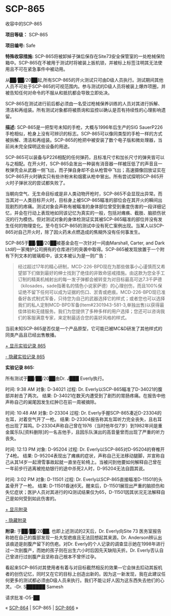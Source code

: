 # SCP-865
                        




收容中的SCP-865



**项目等级：**  SCP-865

**项目编号:**  Safe

**特殊收容措施:**  SCP-865将被卸掉子弹后保存在Site73安全保管室的一处枪械保险箱中。SCP-865在不被用于测试时将被装上扳机锁，并被标上标签注明其无法使用且不可在紧急事件中被动用。

从██/██/20██起,所有SCP-865的开火测试只可由D级人员执行。测试期间其他人员不可处于SCP-865的可视范围内。参与测试的D级人员将被装上爆炸项圈，并被告知任何对命令的不服从和抵抗都会导致立即处决。

SCP-865在测试进行前后都必须由一名受过枪械保养训练的人员对其进行拆解、清洁和再组装。所有测试对象都将被质询和监控以确认是否有持续性的心理影响遗留。

**描述:**  SCP-865是一把型号未知的手枪，大概与1996年后生产的SIG SauerP226手枪相似，枪身上没有可辨识的标志。SCP-865可以像同类型的手枪一样的方式被拆解、清洁和再组装。SCP-865的枪把中被安装了数个电子版和微处理器，当前尚未完全探明这些设备的用途。

SCP-865可以装备与P226相配的任何弹药，且标准尺寸和加长尺寸的弹夹皆可以与之相配。在开火时，SCP-865会发出一种装有消音器一样被压低了的声音且一枚弹壳会从武器一侧飞出，而子弹自身却不会从枪管中飞出；高速摄像回放证实在SCP-865开火时确实只有些许粉末和烟雾从枪中冒出。所有尝试探明SCP-865开火时子弹状况的尝试都失败了。

当朝向空气、无生命目标或是非人类动物开枪时，SCP-865不会显现出异常。而当其对一人类目标开火时，目标身上被SCP-865瞄准的部位会在其开火的瞬间出现剧烈的疼痛。测试对象会声称有被瞄准的身体部位曾受到重度伤害的一段详细记忆，并会在行动上表现地如同该记忆为真实的一般，包括对瘫痪、截肢、脑损伤状况的行为模仿。但对测试对象的身体检测证实其被SCP-865瞄准的部位并没有发生任何的物理变化。至今在SCP-865的测试中没有死亡案例出现。当某人以SCP-865对自己开火时，除了因火药未点燃造成的焦糊外没有任何事发生。

SCP-865于██/██/20██被基金会在一次针对一间由Marshall, Carter, and Dark Ltd的一家掩护公司拥有的仓库进行的突袭中取得。SCP-865被发现放置于一个附有下列文本的玻璃柜中，该文本被认为是一则广告：


> 经过超过17年的精心研制，MCD-226-BPD现在为那些做事小心谨慎而又希望部下们做到最好的绅士找到了绝佳的非致命惩戒措施。由这款为您全手工订制的精美机械射出的每一发子弹都会被转变为对目标最高可达7.3千萨德（kilosades，sade指著名的情色小说家萨德）的心理创伤，而且100%保证绝不留下任何可以成为证据的伤口、淤青或疤痕。MCD-226-BPD现已准备好各式制式军备，只待您为自己的武器选择它的样式；或者您也可以选择我们的私人定制MCD-BPD军备(Item#2301943-581-3,单独出售)以获得最佳体验和无缝服务。我们为您提供了多种多样的用户选择；您还可以咨询我们的客服满意专家，来定制最适合您的喜好风格的样式。
> 

当前未知SCP-865是否仅是一个产品原型，它可能已被MC&D研发了其他样式的同类产品且已经出售散播。


<a shape='rect' class='collapsible-block-link' href='javascript:;'>+&#160;&#26174;&#31034;&#23454;&#39564;&#35760;&#24405;&#160;865</a>

<a shape='rect' class='collapsible-block-link' href='javascript:;'>-&#160;&#38544;&#34255;&#23454;&#39564;&#35760;&#24405;&#160;865</a>

**实验记录 865:** 

所有测试于██/██/20██由Dr. J███ Everly执行。

时间: 9:38 AM
对象: D-34021
过程: Dr. Everly以SCP-865瞄准了D-34021的腹部并射击了两次。
结果: D-34021在数天内遭受到了剧烈的胃肠疼痛。在报告中他声称自己的阑尾因发生红肿已在前一周被摘除。

时间: 10:48 AM
对象: D-23304
过程: Dr. Everly手握SCP-865凑近D-23304的左耳，对着空气开了一枪。
结果: D-23304报告称其左耳听力完全丧失，且右耳也出现了耳鸣。D-23304声称自己曾在1976（当时他年仅7岁）到1982年间是重金属乐队[资料删除]的一名吉他手，且因乐队演出的高音量曾而出现了严重的听力丧失。

时间: 12:13 PM
对象: D-95204
过程: Dr. Everly以SCP-865对D-95204的脊椎开了4枪。
结果: D-95204表现出了瘫痪的症状，声称自己无法移动腿脚，并宣称自己从其14岁一起滑雪事故起就一直坐在轮椅上。当被问到他要如何解释自己曾在一年前步行逃离被抢劫银行的途中杀死2人时，D-95204无法自圆其说。

时间: 3:02 PM
对象: D-11501
过程: Dr. Everly以SCP-865直接瞄准D-11501的头盖骨开了一枪。
结果: D-11501昏迷6天。醒来后，D-11501展现出严重的脑损伤和失忆症状；医护人员对其进行的IQ测试结果仅为65，D-11501因其状况无法解释自己是如何受到如此伤害的。





<a shape='rect' class='collapsible-block-link' href='javascript:;'>+&#160;&#26174;&#31034;&#38468;&#24405;</a>

<a shape='rect' class='collapsible-block-link' href='javascript:;'>-&#160;&#38544;&#34255;&#38468;&#24405;</a>

**附录:**  于██/██/20██, 也即上述测试的2天后，Dr. Everly向Site 73 医务室报告称她在自己的腹部发现一处大型疤痕且无法回想起其来源。Dr. Anderson辨认出该痕迹是剖腹产留下的伤疤。对Dr. Everly的个人记录的调查显示她在1998年进行过一次剖腹产，而她的孩子则在出生六小时后因先天缺陷夭折。Dr. Everly否认自己曾进行过剖腹产且坚称自己根本不曾怀过孕。

看起来SCP-865对其使用者有着与对目标截然相反的效果—它会抹去扣动其扳机者的创伤记忆，同时又在它的目标上创造出新的。因为这一新发现，我在此建议任何更多的测试都必须由D级人员来执行。我们不能让好人因为这东西失去他们的心灵。-Dr. S██████ Samesh

请求批准-O5-██






« [SCP-864](/scp-864) | SCP-865 | [SCP-866](/scp-866) »





                    